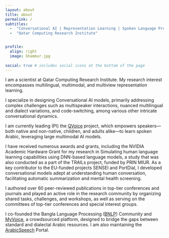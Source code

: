 ```yaml
---
layout: about
title: about
permalink: /
subtitles: 
  -  "Conversational AI | Representation Learning | Spoken Language Processing"
  -  "Qatar Computing Research Institute"


profile:
  align: right
  image: Shammur.jpg
  
social: true # includes social icons at the bottom of the page
---
```


I am a scientist at Qatar Computing Research Institute. My research interest encompasses multilingual, multimodal, and multiview representation learning.

I specialize in designing Conversational AI models, primarily addressing complex challenges such as multispeaker interactions, nuanced multilingual and dialect variations, and code-switching, among various other intricate conversational dynamics.

I am currently leading (PI) the [QVoice]([https://link-url-here.org](http://qvoice.qcri.org)) project, which empowers speakers—both native and non-native, children, and adults alike—to learn spoken Arabic, leveraging large multimodal AI models.

I have received numerous awards and grants, including the NVIDIA Academic Hardware Grant for my research in Simulating human language learning capabilities using DNN-based language models, a study that was also conducted as a part of the TRAILs project, funded by PRIN MIUR. As a key contributor to the EU-funded projects SENSEI and PortDial, I developed conversational models adept at understanding human conversation, facilitating automatic summarization and mental health screening.

I authored over 60 peer-reviewed publications in top-tier conferences and journals and played an active role in the research community by organizing shared tasks, challenges, and workshops, as well as serving on the committees of top-tier conferences and special interest groups.

I co-founded the Bangla Language Processing ([BNLP]([http://banglanlp.org])) Community and [MyVoice]([http://myvoice.arabicspeech.org]), a crowdsourced platform, designed to bridge the gaps between standard and dialectal Arabic resources. I am also maintaining the [ArabicSpeech]([http://arabicspeech.org]) Portal.
